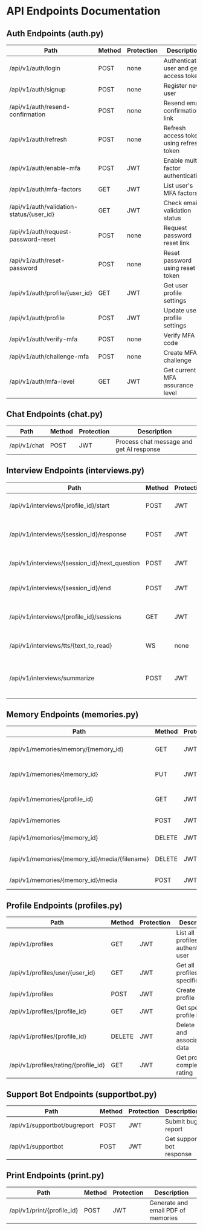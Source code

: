 # API Endpoints Documentation

## Auth Endpoints (auth.py)

| Path | Method | Protection | Description |
|------|--------|------------|-------------|
| /api/v1/auth/login | POST | none | Authenticate user and get access token |
| /api/v1/auth/signup | POST | none | Register new user |
| /api/v1/auth/resend-confirmation | POST | none | Resend email confirmation link |
| /api/v1/auth/refresh | POST | none | Refresh access token using refresh token |
| /api/v1/auth/enable-mfa | POST | JWT | Enable multi-factor authentication |
| /api/v1/auth/mfa-factors | GET | JWT | List user's MFA factors |
| /api/v1/auth/validation-status/{user_id} | GET | JWT | Check email validation status |
| /api/v1/auth/request-password-reset | POST | none | Request password reset link |
| /api/v1/auth/reset-password | POST | none | Reset password using reset token |
| /api/v1/auth/profile/{user_id} | GET | JWT | Get user profile settings |
| /api/v1/auth/profile | POST | JWT | Update user profile settings |
| /api/v1/auth/verify-mfa | POST | none | Verify MFA code |
| /api/v1/auth/challenge-mfa | POST | none | Create MFA challenge |
| /api/v1/auth/mfa-level | GET | JWT | Get current MFA assurance level |

## Chat Endpoints (chat.py)

| Path | Method | Protection | Description |
|------|--------|------------|-------------|
| /api/v1/chat | POST | JWT | Process chat message and get AI response |

## Interview Endpoints (interviews.py)

| Path | Method | Protection | Description |
|------|--------|------------|-------------|
| /api/v1/interviews/{profile_id}/start | POST | JWT | Start new interview session |
| /api/v1/interviews/{session_id}/response | POST | JWT | Process user's interview response |
| /api/v1/interviews/{session_id}/next_question | POST | JWT | Get next interview question |
| /api/v1/interviews/{session_id}/end | POST | JWT | End interview session |
| /api/v1/interviews/{profile_id}/sessions | GET | JWT | Get all interview sessions for profile |
| /api/v1/interviews/tts/{text_to_read} | WS | none | Text-to-speech conversion |
| /api/v1/interviews/summarize | POST | JWT | Generate summaries for completed interviews |

## Memory Endpoints (memories.py)

| Path | Method | Protection | Description |
|------|--------|------------|-------------|
| /api/v1/memories/memory/{memory_id} | GET | JWT | Get specific memory by ID |
| /api/v1/memories/{memory_id} | PUT | JWT | Update existing memory |
| /api/v1/memories/{profile_id} | GET | JWT | Get all memories for profile |
| /api/v1/memories | POST | JWT | Create new memory |
| /api/v1/memories/{memory_id} | DELETE | JWT | Delete memory |
| /api/v1/memories/{memory_id}/media/{filename} | DELETE | JWT | Delete media from memory |
| /api/v1/memories/{memory_id}/media | POST | JWT | Add media to memory |

## Profile Endpoints (profiles.py)

| Path | Method | Protection | Description |
|------|--------|------------|-------------|
| /api/v1/profiles | GET | JWT | List all profiles for authenticated user |
| /api/v1/profiles/user/{user_id} | GET | JWT | Get all profiles for specific user |
| /api/v1/profiles | POST | JWT | Create new profile |
| /api/v1/profiles/{profile_id} | GET | JWT | Get specific profile by ID |
| /api/v1/profiles/{profile_id} | DELETE | JWT | Delete profile and associated data |
| /api/v1/profiles/rating/{profile_id} | GET | JWT | Get profile completeness rating |

## Support Bot Endpoints (supportbot.py)

| Path | Method | Protection | Description |
|------|--------|------------|-------------|
| /api/v1/supportbot/bugreport | POST | JWT | Submit bug report |
| /api/v1/supportbot | POST | JWT | Get support bot response |

## Print Endpoints (print.py)

| Path | Method | Protection | Description |
|------|--------|------------|-------------|
| /api/v1/print/{profile_id} | POST | JWT | Generate and email PDF of memories |